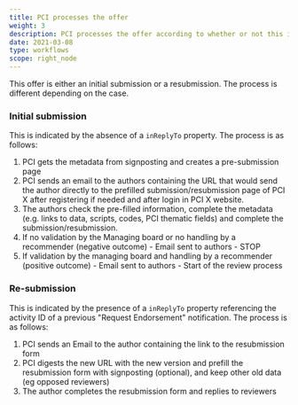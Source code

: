 ```yaml
---
title: PCI processes the offer
weight: 3
description: PCI processes the offer according to whether or not this is a re-submission (see details)
date: 2021-03-08
type: workflows
scope: right_node
---
```


This offer is either an initial submission or a resubmission. The process is different depending on the case.

### Initial submission
This is indicated by the absence of a `inReplyTo` property. The process is as follows:
1. PCI gets the metadata from signposting and creates a pre-submission page 
2. PCI sends an email to the authors containing the URL that would send the author directly to the prefilled submission/resubmission page of PCI X after registering if needed and after login in PCI X website. 
3. The authors check the pre-filled information, complete the metadata (e.g. links to data, scripts, codes, PCI thematic fields) and complete the submission/resubmission. 
4. If no validation by the Managing board or no handling by a recommender (negative outcome)  - Email sent to authors - STOP 
5. If validation by the managing board and handling by a recommender (positive outcome)  - Email sent to authors - Start of the review process


### Re-submission
This is indicated by the presence of a `inReplyTo` property referencing the activity ID of a previous "Request Endorsement" notification. The process is as follows:
1. PCI sends an Email to the author containing the link to the resubmission form 
2. PCI digests the new URL with the new version and prefill the resubmission form with signposting (optional), and keep other old data (eg opposed reviewers)
3. The author completes the resubmission form and replies to reviewers

